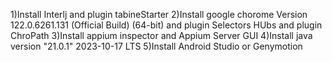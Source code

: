 1)Install Interlj and plugin tabineStarter 
2)Install google chorome Version 122.0.6261.131 (Official Build) (64-bit) and plugin Selectors HUbs and plugin ChroPath
3)Install appium inspector and Appium Server GUI 
4)Install java version "21.0.1" 2023-10-17 LTS
5)Install Android Studio or Genymotion 
